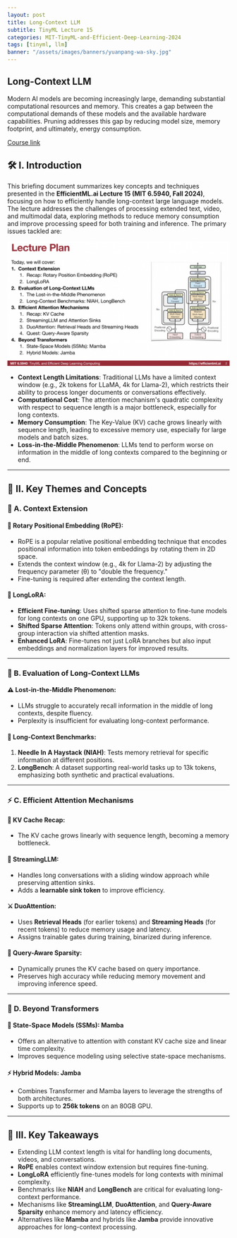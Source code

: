 ```yaml
---
layout: post
title: Long-Context LLM
subtitle: TinyML Lecture 15
categories: MIT-TinyML-and-Efficient-Deep-Learning-2024
tags: [tinyml, llm]
banner: "/assets/images/banners/yuanpang-wa-sky.jpg"
---
```



## Long-Context LLM 

Modern AI models are becoming increasingly large, demanding substantial computational resources and memory. This creates a gap between the computational demands of these models and the available hardware capabilities. Pruning addresses this gap by reducing model size, memory footprint, and ultimately, energy consumption.

[Course link](https://hanlab.mit.edu/courses/2024-fall-65940)


## 🛠️ I. Introduction

This briefing document summarizes key concepts and techniques presented in the **EfficientML.ai Lecture 15 (MIT 6.5940, Fall 2024)**, focusing on how to efficiently handle long-context large language models. The lecture addresses the challenges of processing extended text, video, and multimodal data, exploring methods to reduce memory consumption and improve processing speed for both training and inference. The primary issues tackled are:

![alt_text](/assets/images/tinyml-2024/15/1.png "image_tooltip")

- **Context Length Limitations**: Traditional LLMs have a limited context window (e.g., 2k tokens for LLaMA, 4k for Llama-2), which restricts their ability to process longer documents or conversations effectively.
- **Computational Cost**: The attention mechanism's quadratic complexity with respect to sequence length is a major bottleneck, especially for long contexts.
- **Memory Consumption**: The Key-Value (KV) cache grows linearly with sequence length, leading to excessive memory use, especially for large models and batch sizes.
- **Loss-in-the-Middle Phenomenon**: LLMs tend to perform worse on information in the middle of long contexts compared to the beginning or end.

---

## 🧠 II. Key Themes and Concepts

### 🔗 A. Context Extension

#### 🔄 Rotary Positional Embedding (RoPE):
- RoPE is a popular relative positional embedding technique that encodes positional information into token embeddings by rotating them in 2D space.
- Extends the context window (e.g., 4k for Llama-2) by adjusting the frequency parameter (θ) to "double the frequency."
- Fine-tuning is required after extending the context length.

#### 🐍 LongLoRA:
- **Efficient Fine-tuning**: Uses shifted sparse attention to fine-tune models for long contexts on one GPU, supporting up to 32k tokens.
- **Shifted Sparse Attention**: Tokens only attend within groups, with cross-group interaction via shifted attention masks.
- **Enhanced LoRA**: Fine-tunes not just LoRA branches but also input embeddings and normalization layers for improved results.

---

### 🧪 B. Evaluation of Long-Context LLMs

#### ⚠️ Lost-in-the-Middle Phenomenon:
- LLMs struggle to accurately recall information in the middle of long contexts, despite fluency.
- Perplexity is insufficient for evaluating long-context performance.

#### 📝 Long-Context Benchmarks:
1. **Needle In A Haystack (NIAH)**: Tests memory retrieval for specific information at different positions.
2. **LongBench**: A dataset supporting real-world tasks up to 13k tokens, emphasizing both synthetic and practical evaluations.

---

### ⚡ C. Efficient Attention Mechanisms

#### 💾 KV Cache Recap:
- The KV cache grows linearly with sequence length, becoming a memory bottleneck.

#### 🌊 StreamingLLM:
- Handles long conversations with a sliding window approach while preserving attention sinks.
- Adds a **learnable sink token** to improve efficiency.

#### ⚔️ DuoAttention:
- Uses **Retrieval Heads** (for earlier tokens) and **Streaming Heads** (for recent tokens) to reduce memory usage and latency.
- Assigns trainable gates during training, binarized during inference.

#### 🧹 Query-Aware Sparsity:
- Dynamically prunes the KV cache based on query importance.
- Preserves high accuracy while reducing memory movement and improving inference speed.

---

### 🚀 D. Beyond Transformers

#### 🧬 State-Space Models (SSMs): Mamba
- Offers an alternative to attention with constant KV cache size and linear time complexity.
- Improves sequence modeling using selective state-space mechanisms.

#### ⚡ Hybrid Models: Jamba
- Combines Transformer and Mamba layers to leverage the strengths of both architectures.
- Supports up to **256k tokens** on an 80GB GPU.

---

## 🔑 III. Key Takeaways

- Extending LLM context length is vital for handling long documents, videos, and conversations.
- **RoPE** enables context window extension but requires fine-tuning.
- **LongLoRA** efficiently fine-tunes models for long contexts with minimal complexity.
- Benchmarks like **NIAH** and **LongBench** are critical for evaluating long-context performance.
- Mechanisms like **StreamingLLM**, **DuoAttention**, and **Query-Aware Sparsity** enhance memory and latency efficiency.
- Alternatives like **Mamba** and hybrids like **Jamba** provide innovative approaches for long-context processing.
